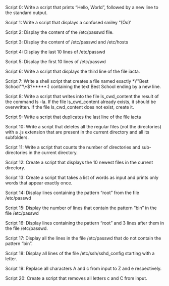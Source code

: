 Script 0: Write a script that prints “Hello, World”, followed by a new line to the standard output.

Script 1: Write a script that displays a confused smiley "(Ôo)'

Script 2: Display the content of the /etc/passwd file.

Script 3: Display the content of /etc/passwd and /etc/hosts

Script 4: Display the last 10 lines of /etc/passwd

Script 5: Display the first 10 lines of /etc/passwd

Script 6: Write a script that displays the third line of the file iacta.

Script 7: Write a shell script that creates a file named exactly \*\\'"Best School"\'\\*$\?\*\*\*\*\*:) containing the text Best School ending by a new line.

Script 8: Write a script that writes into the file ls_cwd_content the result of the command ls -la. If the file ls_cwd_content already exists, it should be overwritten. If the file ls_cwd_content does not exist, create it.

Script 9: Write a script that duplicates the last line of the file iacta

Script 10: Write a script that deletes all the regular files (not the directories) with a .js extension that are present in the current directory and all its subfolders.

Script 11: Write a script that counts the number of directories and sub-directories in the current directory.

Script 12: Create a script that displays the 10 newest files in the current directory.

Script 13: Create a script that takes a list of words as input and prints only words that appear exactly once.

Script 14: Display lines containing the pattern “root” from the file /etc/passwd

Script 15: Display the number of lines that contain the pattern “bin” in the file /etc/passwd

Script 16: Display lines containing the pattern “root” and 3 lines after them in the file /etc/passwd.

Script 17: Display all the lines in the file /etc/passwd that do not contain the pattern “bin”.

Script 18: Display all lines of the file /etc/ssh/sshd_config starting with a letter.

Script 19: Replace all characters A and c from input to Z and e respectively.

Script 20: Create a script that removes all letters c and C from input.
